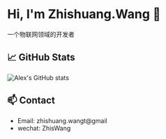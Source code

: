 # Hi, I'm Zhishuang.Wang 👋

一个物联网领域的开发者

## 📈 GitHub Stats
![Alex's GitHub stats](https://github-readme-stats.vercel.app/api?username=alex-dev&show_icons=true&hide=prs&theme=default)

## 📫 Contact
- Email: zhishuang.wangt@gmail
- wechat: ZhisWang
